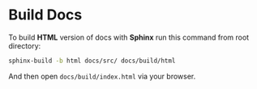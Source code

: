 # Build Docs

To build **HTML** version of docs with **Sphinx** run this command from root directory:
```sh
sphinx-build -b html docs/src/ docs/build/html
```

And then open `docs/build/index.html` via your browser.

